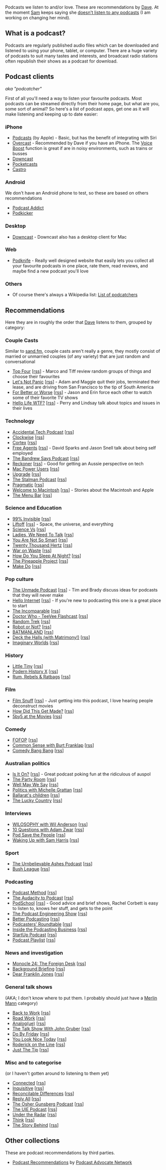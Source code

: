 Podcasts we listen to and/or love. These are recommendations by [Dave](/hosts/dave). At the moment [Sam](/hosts/sam) keeps saying she [doesn't listen to any podcasts](/16) (I am working on changing her mind).

## What is a podcast? ##

Podcasts are regularly published audio files which can be downloaded and listened to using your phone, tablet, or computer. There are a huge variety of podcasts to suit many tastes and interests, and broadcast radio stations often republish their shows as a podcast for download.

## Podcast clients ##

_aka "podcatcher"_

First of all you'll need a way to listen your favourite podcasts. Most podcasts can be streamed directly from their home page, but what are you, some sort of animal? So here's a list of podcast apps, get one as it will make listening and keeping up to date easier:

### iPhone ##

* [Podcasts](https://itunes.apple.com/au/app/podcasts/id525463029?mt=8) (by Apple) - Basic, but has the benefit of integrating with Siri
* [Overcast](http://overcast.fm/) - Recommended by Dave if you have an iPhone. The [Voice Boost](https://marco.org/2014/07/16/overcast) function is great if are in noisy environments, such as trains or busses
* [Downcast](http://www.downcastapp.com)
* [Pocketcasts](https://www.shiftyjelly.com/pocketcasts/)
* [Castro](http://supertop.co/castro/)

### Android ###

We don't have an Android phone to test,  so these are based on others recommendations

* [Podcast Addict](https://play.google.com/store/apps/details?id=com.bambuna.podcastaddict&hl=en)
* [Podkicker](https://play.google.com/store/apps/details?id=ait.podka&hl=en)

### Desktop ###

* [Downcast](http://www.downcastapp.com) - Downcast also has a desktop client for Mac

### Web ###

* [Podknife](https://podknife.com) - Really well designed website that easily lets you collect all your favourite podcasts in one place, rate them, read reviews, and maybe find a new podcast you'll love

### Others ###

* Of course there's always a Wikipedia list: [List of podcatchers](https://en.wikipedia.org/wiki/List_of_podcatchers)

## Recommendations ##

Here they are in roughly the order that [Dave](/hosts/dave) listens to them, grouped by category:

### Couple Casts ###

Similar to [sand.fm](http://sand.fm/), couple casts aren't really a genre, they mostly consist of married or unmarried couples (of any variety) that are just random and conversational

* [Top Four](https://www.relay.fm/topfour) [[rss](https://www.relay.fm/topfour/feed)] - Marco and Tiff review random groups of things and choose their favourites
* [Let's Not Panic](http://www.letsnotpanic.com/) [[rss](http://letsnotpanic.libsyn.com/rss)] - Adam and Maggie quit their jobs, terminated their lease, and are driving from San Francisco to the tip of South America
* [For Better or Worse](https://followthis.media/fbow/) [[rss](https://followthis.media/fbow?format=rss)] - Jason and Erin force each other to watch some of their favorite TV shows
* [Hello Life WTF?](https://www.hellolifewtf.com/) [[rss](http://feeds.soundcloud.com/users/soundcloud:users:316298953/sounds.rss)] - Perry and Lindsay talk about topics and issues in their lives

### Technology ###

* [Accidental Tech Podcast](http://atp.fm/) [[rss](http://atp.fm/episodes?format=rss)]
* [Clockwise](https://www.relay.fm/clockwise) [[rss](https://www.relay.fm/clockwise/feed)]
* [Cortex](https://www.relay.fm/cortex) [[rss](https://www.relay.fm/cortex/feed)]
* [Free Agents](https://www.relay.fm/freeagents) [[rss](https://www.relay.fm/freeagents/feed)] - David Sparks and Jason Snell talk about being self employed 
* [The Bandrew Says Podcast](http://bandrewsays.libsyn.com/podcast) [[rss](http://bandrewsays.libsyn.com/rss)]
* [Reckoner](http://reckoner.com.au/) [[rss](http://feedpress.me/reckonerau-podcast)] - Good for getting an Aussie perspective on tech
* [Mac Power Users](https://www.relay.fm/mpu) [[rss](https://www.relay.fm/mpu/feed)]
* [Upgrade](https://www.relay.fm/upgrade) [[rss](https://www.relay.fm/upgrade/feed)]
* [The Stalman Podcast](http://www.stalmanpodcast.com/) [[rss](http://www.stalmanpodcast.com/rss)]
* [Pragmatic](http://engineered.network/pragmatic) [[rss](http://engineered.network/pragmatic/feed)]
* [Welcome to Macintosh](https://www.macintosh.fm/episodes/) [[rss](https://macintoshfm.squarespace.com/episodes?format=rss)] - Stories about the Macintosh and Apple
* [The Menu Bar](http://www.themenu.bar/) [[rss](http://www.themenu.bar/show?format=rss)]

### Science and Education ###

* [99% Invisible](http://99percentinvisible.org/) [[rss](http://feeds.99percentinvisible.org/99percentinvisible)]
* [Liftoff](https://www.relay.fm/liftoff) [[rss](https://www.relay.fm/liftoff/feed)] - Space, the universe, and everything
* [Science Vs](https://gimletmedia.com/science-vs/) [[rss](http://feeds.gimletmedia.com/sciencevs)]
* [Ladies, We Need To Talk](http://www.abc.net.au/radio/programs/ladies-we-need-to-talk/) [[rss](http://www.abc.net.au/radio/programs/ladies-we-need-to-talk/feed/8804158/podcast.xml)]
* [You Are Not So Smart](http://www.youarenotsosmart.com/) [[rss](http://feeds.soundcloud.com/users/soundcloud:users:16745745/sounds.rss)]
* [Twenty Thousand Hertz](http://www.20k.org/) [[rss](http://feeds.megaphone.fm/20k)]
* [War on Waste](http://www.abc.net.au/radio/programs/war-on-waste/) [[rss](http://www.abc.net.au/radio/programs/war-on-waste/feed/8520714/podcast.xml)]
* [How Do You Sleep At Night?](http://www.abc.net.au/radio/programs/how-do-you-sleep-at-night/) [[rss](http://www.abc.net.au/radio/programs/how-do-you-sleep-at-night/feed/8797360/podcast.xml)]
* [The Pineapple Project](http://www.abc.net.au/radio/programs/the-pineapple-project/) [[rss](http://www.abc.net.au/radio/programs/the-pineapple-project/feed/9349450/podcast.xml)]
* [Make Do](http://makedopod.com/) [[rss](http://pod.makedopod.com/feed.rss)]

### Pop culture ###

* [The Unmade Podcast](https://www.unmade.fm/) [[rss](https://www.unmade.fm/episodes?format=RSS)] - Tim and Brady discuss ideas for podcasts that they will never make
* [Hello Internet](http://www.hellointernet.fm/) [[rss](http://www.hellointernet.fm/podcast?format=rss)] - If you're new to podcasting this one is a great place to start
* [The Incomparable](https://www.theincomparable.com/theincomparable/) [[rss](http://feeds.theincomparable.com/theincomparable)]
* [Doctor Who - TeeVee Flashcast](http://www.theincomparable.com/teevee/doctorwho/) [[rss](http://feeds.theincomparable.com/doctorwho)]
* [Random Trek](https://www.theincomparable.com/randomtrek/) [[rss](http://feeds.theincomparable.com/randomtrek)]
* [Robot or Not?](https://www.theincomparable.com/robot/) [[rss](http://feeds.theincomparable.com/robot)]
* [BATMANLAND](http://soundcloud.com/batmanland) [[rss](http://feeds.feedburner.com/Batmanland)]
* [Deck the Halls (with Matrimony!)](https://www.patreon.com/sassquachradio) [[rss](http://feeds.soundcloud.com/users/soundcloud:users:269935926/sounds.rss)]
* [Imaginary Worlds](http://imaginaryworldspodcast.org/) [[rss](http://feeds.feedburner.com/imaginaryworldspodcast)]

### History ###

* [Little Tiny](http://www.abc.net.au/radio/programs/little-tiny/) [[rss](http://www.abc.net.au/radio/programs/little-tiny/feed/9235074/podcast.xml)]
* [Podern History X](http://www.braintrustbros.com/) [[rss](http://www.braintrustbros.com/show/podernhistoryx/feed/)]
* [Rum, Rebels & Ratbags](http://www.abc.net.au/radio/programs/rumrebelsratbags/) [[rss](http://www.abc.net.au/radio/programs/rumrebelsratbags/feed/8606040/podcast.xml)]

### Film ###

* [Film Snuff](https://www.filmsnuff.com/) [[rss](http://filmsnuff.libsyn.com/rss)] - Just getting into this podcast, I love hearing people deconstruct movies
* [How Did This Get Made?](https://art19.com/shows/how-did-this-get-made) [[rss](http://rss.earwolf.com/how-did-this-get-made)]
* [5by5 at the Movies](http://5by5.tv/movies) [[rss](http://feeds.5by5.tv/movies)]

### Comedy ###

* [FOFOP](http://www.tofop.com/) [[rss](http://www.omnycontent.com/d/playlist/1127a421-54fd-4b47-91d5-a4f7004b4b52/e5b1c414-da02-4ff1-b8e1-a4f7004bbe3a/ba0f2002-b82c-4607-9002-a50500523777/podcast.rss)]
* [Common Sense with Burt Franklap](http://gingerbfg.com/commonsense/) [[rss](http://gingerbfg.com/commonsense?format=rss)]
* [Comedy Bang Bang](https://art19.com/shows/comedy-bang-bang) [[rss](http://rss.earwolf.com/comedy-bang-bang)]

### Australian politics ###

* [Is It On?](https://www.buzzfeed.com/isiton) [[rss](http://feeds.feedburner.com/IsItOn)] - Great podcast poking fun at the ridiculous of auspol
* [The Party Room](http://www.abc.net.au/radionational/programs/partyroom/) [[rss](http://www.abc.net.au/radionational/feed/7288214/podcast.xml)]
* [Well May We Say](http://www.wellmaywesay.com/) [[rss](http://jeremy-sear.squarespace.com/podcast?format=rss)]
* [Politics with Michelle Grattan](https://theconversation.com/au/podcasts/politics-with-michelle-grattan) [[rss](https://theconversation.com/au/podcasts/politics-with-michelle-grattan.rss)]
* [Ballarat's children](https://www.theaustralian.com.au/podcasts) [[rss](https://www.whooshkaa.com/rss/podcast/id/1301)]
* [The Lucky Country](https://www.thesaturdaypaper.com.au/theluckycountry) [[rss](http://schwartzmedia.libsyn.com/rss)]

### Interviews ###

* [WILOSOPHY with Wil Anderson](https://www.tofop.com/wilosophy/) [[rss](http://www.omnycontent.com/d/playlist/1127a421-54fd-4b47-91d5-a4f7004b4b52/477fc2a2-be4a-4a41-9f5c-a5010002c2e2/ee197bb7-0362-4089-b546-a501000308e7/podcast.rss)]
* [10 Questions with Adam Zwar](https://www.nearly.com.au/10-questions-adam-zwar) [[rss](http://www.omnycontent.com/d/playlist/cf92379f-6cb4-4ad2-8504-a7310004d9dd/f388ff8e-fe57-493d-97f4-a7d000658684/da69af24-b5e8-416d-8837-a7d000658786/podcast.rss)]
* [Pod Save the People](https://art19.com/shows/pod-save-the-people) [[rss](http://feeds.feedburner.com/pod-save-the-people)]
* [Waking Up with Sam Harris](http://www.samharris.org/) [[rss](http://wakingup.libsyn.com/rss)]

### Sport ###

* [The Urnbelievable Ashes Podcast](http://www.abc.net.au/radio/programs/the-urnbelievable-ashes-podcast/) [[rss](http://www.abc.net.au/radio/programs/the-urnbelievable-ashes-podcast/feed/9153030/podcast.xml)]
* [Bush League](http://www.bushleaguethepodcast.com/) [[rss](http://bushleaguethepodcast.libsyn.com/rss)]

### Podcasting ###

* [Podcast Method](http://5by5.tv/podcastmethod) [[rss](http://feeds.5by5.tv/podcastmethod)]
* [The Audacity to Podcast](https://theaudacitytopodcast.com/) [[rss](http://feeds.noodle.mx/theaudacitytopodcast-mp3)]
* [PodSchool](https://podschool.com.au/) [[rss](https://rss.whooshkaa.com/rss/podcast/id/1303)] - Good advice and brief shows, Rachel Corbett is easy to listen to, knows her stuff, and gets to the point
* [The Podcast Engineering Show](http://podcastengineeringschool.com/category/show/) [[rss](http://podcastengineering.libsyn.com/rss)]
* [Better Podcasting](http://www.betterpodcasting.com/) [[rss](http://betterpodcasting.libsyn.com/rss)]
* [Podcasters' Roundtable](http://podcastersroundtable.com/) [[rss](http://podcastersroundtable.libsyn.com/rss)]
* [Inside the Podcasting Business](https://anchor.fm/thedanieljlewis) [[rss](http://feeds.noodle.mx/InsidethePodcastingBusiness)]
* [StartUp Podcast](http://gimletmedia.com/) [[rss](http://feeds.hearstartup.com/hearstartup)]
* [Podcast Playlist](http://podcastplayl.ist/) [[rss](http://feeds.podiant.co/podcastplaylist/rss.xml)]

### News and investigation ##

* [Monocle 24: The Foreign Desk](https://monocle.com/radio/shows/the-foreign-desk) [[rss](http://feeds.feedburner.com/Monocle24TheForeignDesk)]
* [Background Briefing](http://www.abc.net.au/radionational/programs/backgroundbriefing/) [[rss](http://www.abc.net.au/radionational/feed/2890982/podcast.xml)]
* [Dear Franklin Jones](https://art19.com/shows/dear-franklin-jones) [[rss](https://rss.art19.com/dear-franklin-jones)]

### General talk shows ###

(AKA; I don't know where to put them. I probably should just have a [Merlin Mann](http://www.merlinmann.com/) category)

* [Back to Work](http://5by5.tv/b2w) [[rss](http://feeds.5by5.tv/b2w)]
* [Road Work](http://5by5.tv/roadwork) [[rss](http://feeds.5by5.tv/roadwork)]
* [Analog(ue)](https://www.relay.fm/analogue) [[rss](https://www.relay.fm/analogue/feed)]
* [The Talk Show With John Gruber](https://daringfireball.net/thetalkshow) [[rss](https://daringfireball.net/thetalkshow/rss)]
* [Do By Friday](http://dobyfriday.com/) [[rss](https://rss.simplecast.com/podcasts/2389/rss)]
* [You Look Nice Today](http://youlooknicetoday.com/) [[rss](http://feeds.feedburner.com/YouLookNiceToday)]
* [Roderick on the Line](http://www.merlinmann.com/roderick/) [[rss](http://feeds.feedburner.com/RoderickOnTheLine)]
* [Just The Tip](https://justthetip.fm/) [[rss](https://justthetip.fm/feed/)]

### Misc and to categorise ###

(or I haven't gotten around to listening to them yet)

* [Connected](https://www.relay.fm/connected) [[rss](https://www.relay.fm/connected/feed)]
* [Inquisitive](https://www.relay.fm/inquisitive) [[rss](https://www.relay.fm/inquisitive/feed)]
* [Reconcilable Differences](https://www.relay.fm/rd) [[rss](https://www.relay.fm/rd/feed)]
* [Reply All](http://gimletmedia.com/shows/reply-all) [[rss](http://feeds.gimletmedia.com/hearreplyall)]
* [The Osher Gunsberg Podcast](https://player.whooshkaa.com/shows/the-osher-gu-nsberg-podcast) [[rss](https://seneca.whooshkaa.com/rss/podcast/id/1892)]
* [The UIE Podcast](https://uie.fm/shows/uie) [[rss](https://uie.fm/shows/uie/feed)]
* [Under the Radar](https://www.relay.fm/radar) [[rss](https://www.relay.fm/radar/feed)]
* [Think](https://player.whooshkaa.com/shows/think-digital-futures) [[rss](https://rss.whooshkaa.com/rss/podcast/id/2699)]
* [The Story Behind](http://thestorybehindpodcast.com/) [[rss](http://thestorybehindpodcast.com/rss)]

## Other collections ##

These are podcast recommendations by third parties.

* [Podcast Recommendations](http://podcastadvocate.network/podcastplaylist/Recommendations/) by [Podcast Advocate Network](http://podcastadvocate.network/)
